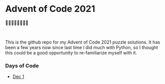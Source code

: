 <p align="center">

<br />

# **Advent of Code 2021**

🎄🎄🎅🤶🧑‍🎄🎄🎄

<br />

</p>


This is the github repo for my Advent of Code 2021 puzzle solutions. It has been a few years now since last time I did much with Python, so I thought this could be a good opportunity to re-familiarize myself with it.

### Days of Code

- [Dec 1](./days/day01/puzzle.py)